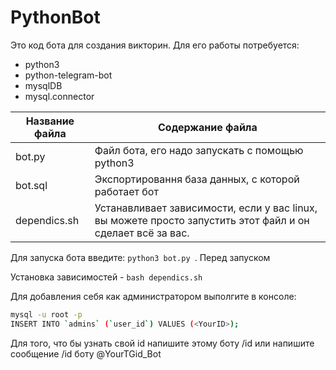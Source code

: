# PythonBot

Это код бота для создания викторин. Для его работы потребуется:
* python3
* python-telegram-bot
* mysqlDB 
* mysql.connector

Название файла  | Содержание файла
----------------|----------------------
bot.py          | Файл бота, его надо запускать с помощью python3
bot.sql         | Экспортировання база данных, с которой работает бот
dependics.sh    | Устанавливает зависимости, если у вас linux, вы можете просто запустить этот файл и он сделает всё за вас.
Для запуска бота введите:
```python3 bot.py ```. Перед запуском 

Установка зависимостей - ``` bash dependics.sh ```

Для добавления себя как администратором выполгите в консоле:

```bash
mysql -u root -p 
INSERT INTO `admins` (`user_id`) VALUES (<YourID>);
```

Для того, что бы узнать свой id напишите этому боту /id или напишите сообщение /id боту @YourTGid_Bot
